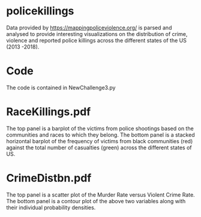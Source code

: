 # policekillings

Data provided by https://mappingpoliceviolence.org/ is parsed and analysed to provide interesting visualizations on the 
distribution of crime, violence and reported police killings across the different states of the US (2013 -2018).

# Code
The code is contained in NewChallenge3.py

# RaceKillings.pdf
The top panel is a barplot of the victims from police shootings based on the communities and races to which they belong. 
The bottom panel is a stacked horizontal barplot of the frequency of victims from black communities (red) against the total number of casualties (green) across the different states of US.

# CrimeDistbn.pdf

The top panel is a scatter plot of the Murder Rate versus Violent Crime Rate.
The bottom panel is a contour plot of the above two variables along with their individual probability densities.
